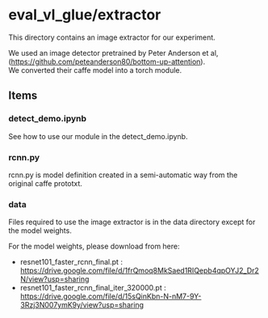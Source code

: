 # eval_vl_glue/extractor

This directory contains an image extractor for our experiment.

We used an image detector pretrained by Peter Anderson et al, (https://github.com/peteanderson80/bottom-up-attention).  
We converted their caffe model into a torch module.

## Items

### detect_demo.ipynb

See how to use our module in the detect_demo.ipynb.

### rcnn.py

rcnn.py is model definition created in a semi-automatic way from the original caffe prototxt.

### data

Files required to use the image extractor is in the data directory except for the model weights.

For the model weights, please download from here:
- resnet101_faster_rcnn_final.pt : https://drive.google.com/file/d/1frQmoq8MkSaed1RIQepb4qpOYJ2_Dr2N/view?usp=sharing
- resnet101_faster_rcnn_final_iter_320000.pt : https://drive.google.com/file/d/15sQinKbn-N-nM7-9Y-3Rzj3N007ymK9y/view?usp=sharing
